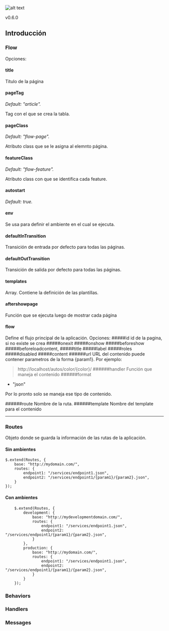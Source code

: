 ![alt text](http://lab.xintana.com/flow/images/logoflow.jpg "Flow")

v0.6.0

## Introducción

### Flow
Opciones:
#### title
Título de la página
#### pageTag
*Default: "article".*

Tag con el que se crea la tabla.
#### pageClass
*Default: "flow-page".*

Atributo class que se le asigna al elemnto página.
#### featureClass
*Default: "flow-feature".*

Atributo class con que se identifica cada feature.
#### autostart
*Default: true.*
#### env
Se usa para definir el ambiente en el cual se ejecuta.
#### defaultInTransition
Transición de entrada por defecto para todas las páginas.
#### defaultOutTransition
Transición de salida por defecto para todas las páginas.
#### templates

Array. Contiene la definición de las plantillas.
#### aftershowpage
Función que se ejecuta luego de mostrar cada página

#### flow
Define el flujo principal de la aplicación.
Opciones:
#####id
id de la pagina, si no existe se crea
#####onexit
#####onshow
#####beforeshow
#####beforeloadcontent,
#####title
#####label
#####roles
#####disabled
#####content
######url
URL del contenido puede contener parametros de la forma {param1}. Por ejemplo:
>http://localhost/autos/color/{color}/
######handler
Función que maneja el contenido
######format
- "json"

Por lo pronto solo se maneja ese tipo de contenido.

######route
Nombre de la ruta.
######template
Nombre del template para el contenido

----------

### Routes
Objeto donde se guarda la información de las rutas de la aplicación.

#### Sin ambientes

	$.extend(Routes, {
	   	base: "http://mydomain.com/",
	    routes: {
	    	endpoint1: "/services/endpoint1.json",
		    endpoint2: "/services/endpoint1/{param1}/{param2}.json",
	    }
    });

#### Con ambientes

        $.extend(Routes, {
			development: {
    			base: "http://mydevelopmentdomain.com/",
			    routes: {
			    	endpoint1: "/services/endpoint1.json",
				    endpoint2: "/services/endpoint1/{param1}/{param2}.json",
			    }
		    },
		    production: {
			    base: "http://mydomain.com/",
			    routes: {
			    	endpoint1: "/services/endpoint1.json",
				    endpoint2: "/services/endpoint1/{param1}/{param2}.json",
			    }
		    }
    	});




### Behaviors
### Handlers
### Messages
